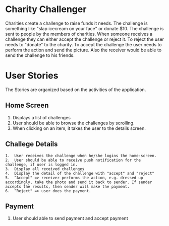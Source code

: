 Charity Challenger
===================

Charities create a challenge to raise funds it needs. The challenge is something like "slap icecream on your face" or donate $10. The challenge is sent to people by the members of charities. When someone receives a challenge they can either accept the challenge or reject it. To reject the user needs to "donate" to the charity. To accept the challenge the user needs to perform the action and send the picture. Also the receiver would be able to send the challenge to his friends.


# User Stories

The Stories are organized based on the activities of the application.

## Home Screen

1. Displays a list of challenges
2. User should be able to browse the challenges by scrolling.
3. When clicking on an item, it takes the user to the details screen.

## Challege Details

	1.	User receives the challenge when he/she logins the home-screen.
	2.	User should be able to receive push notification for the challenge, if user is logged in.
	3.	Display all received challenges
	4.	Display the detail of the challenge with "accept" and "reject" 
	5.	“Accept" => receiver performs the action, e.g. dressed up accordingly, take the photo and send it back to sender. If sender accepts the results, then sender will make the payment. 
	6.	“Reject" => user does the payment. 


## Payment
1. User should able to send payment and accept payment 

